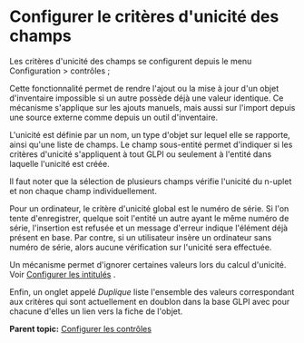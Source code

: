 Configurer le critères d'unicité des champs
===========================================

Les critères d'unicité des champs se configurent depuis le menu
Configuration \> contrôles ;

Cette fonctionnalité permet de rendre l'ajout ou la mise à jour d'un
objet d'inventaire impossible si un autre possède déjà une valeur
identique. Ce mécanisme s'applique sur les ajouts manuels, mais aussi
sur l'import depuis une source externe comme depuis un outil
d'inventaire.

L'unicité est définie par un nom, un type d'objet sur lequel elle se
rapporte, ainsi qu'une liste de champs. Le champ sous-entité permet
d'indiquer si les critères d'unicité s'appliquent à tout GLPI ou
seulement à l'entité dans laquelle l'unicité est créée.

Il faut noter que la sélection de plusieurs champs vérifie l'unicité du
n-uplet et non chaque champ individuellement.

Pour un ordinateur, le critère d'unicité global est le numéro de série.
Si l'on tente d'enregistrer, quelque soit l'entité un autre ayant le
même numéro de série, l'insertion est refusée et un message d'erreur
indique l'élément déjà présent en base. Par contre, si un utilisateur
insère un ordinateur sans numéro de série, alors aucune vérification sur
l'unicité sera effectuée.

Un mécanisme permet d'ignorer certaines valeurs lors du calcul
d'unicité. Voir [Configurer les
intitulés](config_dropdown.html "Les intitulés se configurent depuis le menu Configuration > Intitulés")
.

Enfin, un onglet appelé *Duplique* liste l'ensemble des valeurs
correspondant aux critères qui sont actuellement en doublon dans la base
GLPI avec pour chacune d'elles un lien vers la fiche de l'objet.

**Parent topic:** [Configurer les
contrôles](../glpi/config_controls.html "Les contrôles se configurent depuis le menu Configuration > Contrôles ;")
